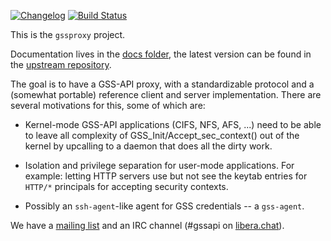 [![Changelog](https://img.shields.io/github/v/release/gssapi/gssproxy?label=changelog)](https://github.com/gssapi/gssproxy/releases)
[![Build Status](https://github.com/gssapi/gssproxy/actions/workflows/ci.yaml/badge.svg)](https://github.com/gssapi/gssproxy/actions/workflows/ci.yaml)

This is the `gssproxy` project.

Documentation lives in the [docs folder](/docs/README.md), the
latest version can be found in the [upstream
repository](https://github.com/gssapi/gssproxy/tree/master/docs/README.md).

The goal is to have a GSS-API proxy, with a standardizable protocol and a
(somewhat portable) reference client and server implementation.  There
are several motivations for this, some of which are:

 - Kernel-mode GSS-API applications (CIFS, NFS, AFS, ...) need to be
   able to leave all complexity of GSS\_Init/Accept\_sec\_context() out of
   the kernel by upcalling to a daemon that does all the dirty work.

 - Isolation and privilege separation for user-mode applications.  For
   example: letting HTTP servers use but not see the keytab entries for
   `HTTP/*` principals for accepting security contexts.

 - Possibly an `ssh-agent`-like agent for GSS credentials -- a `gss-agent`.

We have a
[mailing list](https://lists.fedorahosted.org/archives/list/gss-proxy@lists.fedorahosted.org/)
and an IRC channel (#gssapi on [libera.chat](https://libera.chat/)).
